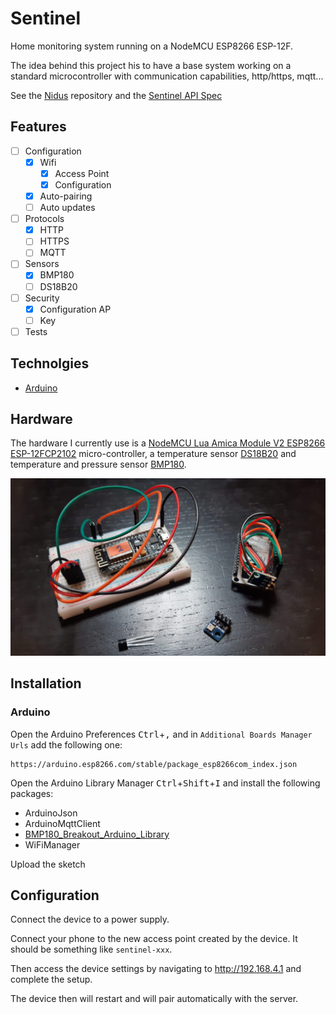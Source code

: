 # Sentinel

Home monitoring system running on a NodeMCU ESP8266 ESP-12F.

The idea behind this project his to have a base system working on a standard
microcontroller with communication capabilities, http/https, mqtt...

See the [Nidus](https://github.com/alexandrelamberty/nidus/) repository and the
[Sentinel API Spec](https://github.com/alexandrelamberty/sentinel-api)

## Features

- [ ] Configuration
  - [x] Wifi
    - [x] Access Point
    - [x] Configuration
  - [x] Auto-pairing
  - [ ] Auto updates
- [ ] Protocols
  - [x] HTTP
  - [ ] HTTPS
  - [ ] MQTT
- [ ] Sensors
  - [x] BMP180
  - [ ] DS18B20
- [ ] Security
  - [x] Configuration AP
  - [ ] Key
- [ ] Tests

## Technolgies

- [Arduino](https://www.arduino.cc/)

## Hardware

The hardware I currently use is a
[NodeMCU Lua Amica Module V2 ESP8266 ESP-12FCP2102]()
micro-controller, a temperature sensor [DS18B20]() and temperature and
pressure sensor [BMP180]().

![Hardware](hardware.jpg)

## Installation

### Arduino

Open the Arduino Preferences <kbd>Ctrl</kbd>+<kbd>,</kbd> and in `Additional
Boards Manager Urls`
add the following one:

```
https://arduino.esp8266.com/stable/package_esp8266com_index.json
```

Open the Arduino Library Manager <kbd>Ctrl</kbd>+<kbd>Shift</kbd>+<kbd>I</kbd>
and install the following packages:

- ArduinoJson
- ArduinoMqttClient
- [BMP180_Breakout_Arduino_Library](https://github.com/sparkfun/BMP180_Breakout_Arduino_Library)
- WiFiManager

Upload the sketch

## Configuration

Connect the device to a power supply.

Connect your phone to the new access point created by the device. It should be
something like `sentinel-xxx`.

Then access the device settings by navigating to <http://192.168.4.1> and complete
the setup.

The device then will restart and will pair automatically with the server.
